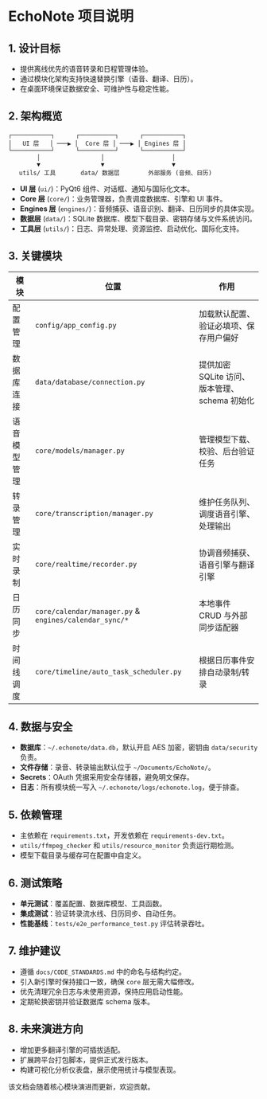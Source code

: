 # EchoNote 项目说明

## 1. 设计目标
- 提供离线优先的语音转录和日程管理体验。
- 通过模块化架构支持快速替换引擎（语音、翻译、日历）。
- 在桌面环境保证数据安全、可维护性与稳定性能。

## 2. 架构概览
```
┌───────────┐      ┌──────────┐      ┌───────────┐
│   UI 层   │ ───▶ │  Core 层 │ ───▶ │ Engines 层 │
└───────────┘      └──────────┘      └───────────┘
        │                 │                   │
        ▼                 ▼                   ▼
   utils/ 工具       data/ 数据层        外部服务 (音频、日历)
```
- **UI 层** (`ui/`)：PyQt6 组件、对话框、通知与国际化文本。
- **Core 层** (`core/`)：业务管理器，负责调度数据库、引擎和 UI 事件。
- **Engines 层** (`engines/`)：音频捕获、语音识别、翻译、日历同步的具体实现。
- **数据层** (`data/`)：SQLite 数据库、模型下载目录、密钥存储与文件系统访问。
- **工具层** (`utils/`)：日志、异常处理、资源监控、启动优化、国际化支持。

## 3. 关键模块
| 模块 | 位置 | 作用 |
| ---- | ---- | ---- |
| 配置管理 | `config/app_config.py` | 加载默认配置、验证必填项、保存用户偏好 |
| 数据库连接 | `data/database/connection.py` | 提供加密 SQLite 访问、版本管理、schema 初始化 |
| 语音模型管理 | `core/models/manager.py` | 管理模型下载、校验、后台验证任务 |
| 转录管理 | `core/transcription/manager.py` | 维护任务队列、调度语音引擎、处理输出 |
| 实时录制 | `core/realtime/recorder.py` | 协调音频捕获、语音引擎与翻译引擎 |
| 日历同步 | `core/calendar/manager.py` & `engines/calendar_sync/*` | 本地事件 CRUD 与外部同步适配器 |
| 时间线调度 | `core/timeline/auto_task_scheduler.py` | 根据日历事件安排自动录制/转录 |

## 4. 数据与安全
- **数据库**：`~/.echonote/data.db`，默认开启 AES 加密，密钥由 `data/security` 负责。
- **文件存储**：录音、转录输出默认位于 `~/Documents/EchoNote/`。
- **Secrets**：OAuth 凭据采用安全存储器，避免明文保存。
- **日志**：所有模块统一写入 `~/.echonote/logs/echonote.log`，便于排查。

## 5. 依赖管理
- 主依赖在 `requirements.txt`，开发依赖在 `requirements-dev.txt`。
- `utils/ffmpeg_checker` 和 `utils/resource_monitor` 负责运行期检测。
- 模型下载目录与缓存可在配置中自定义。

## 6. 测试策略
- **单元测试**：覆盖配置、数据库模型、工具函数。
- **集成测试**：验证转录流水线、日历同步、自动任务。
- **性能基线**：`tests/e2e_performance_test.py` 评估转录吞吐。

## 7. 维护建议
- 遵循 `docs/CODE_STANDARDS.md` 中的命名与结构约定。
- 引入新引擎时保持接口一致，确保 `core` 层无需大幅修改。
- 优先清理冗余日志与未使用资源，保持应用启动性能。
- 定期轮换密钥并验证数据库 schema 版本。

## 8. 未来演进方向
- 增加更多翻译引擎的可插拔适配。
- 扩展跨平台打包脚本，提供正式发行版本。
- 构建可视化分析仪表盘，展示使用统计与模型表现。

该文档会随着核心模块演进而更新，欢迎贡献。
